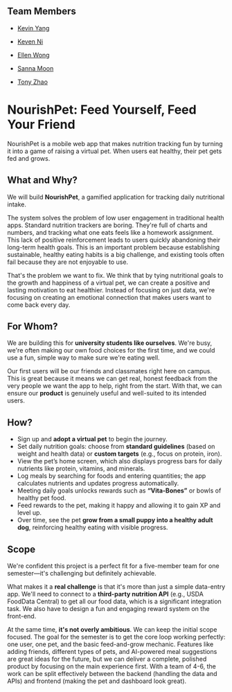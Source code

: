 ## Team Members  

- [Kevin Yang](https://github.com/KevinYang-hi)

- [Keven Ni](https://github.com/BlackCloud-K)

- [Ellen Wong](https://github.com/ellen-wnl)

- [Sanna Moon](https://github.com/SannaMoon)

- [Tony Zhao](https://github.com/Tonyzsp)


# NourishPet: Feed Yourself, Feed Your Friend

NourishPet is a mobile web app that makes nutrition tracking fun by turning it into a game of raising a virtual pet. When users eat healthy, their pet gets fed and grows.

## What and Why?

We will build **NourishPet**, a gamified application for tracking daily nutritional intake.

The system solves the problem of low user engagement in traditional health apps. Standard nutrition trackers are boring. They're full of charts and numbers, and tracking what one eats feels like a homework assignment. This lack of positive reinforcement leads to users quickly abandoning their long-term health goals. This is an important problem because establishing sustainable, healthy eating habits is a big challenge, and existing tools often fail because they are not enjoyable to use.

That's the problem we want to fix. We think that by tying nutritional goals to the growth and happiness of a virtual pet, we can create a positive and lasting motivation to eat healthier. Instead of focusing on just data, we're focusing on creating an emotional connection that makes users want to come back every day.

## For Whom?

We are building this for **university students like ourselves**. We're busy, we're often making our own food choices for the first time, and we could use a fun, simple way to make sure we're eating well.

Our first users will be our friends and classmates right here on campus. This is great because it means we can get real, honest feedback from the very people we want the app to help, right from the start. With that, we can ensure our **product** is genuinely useful and well-suited to its intended users.

## How?

- Sign up and **adopt a virtual pet** to begin the journey.  
- Set daily nutrition goals: choose from **standard guidelines** (based on weight and health data) or **custom targets** (e.g., focus on protein, iron).  
- View the pet’s home screen, which also displays progress bars for daily nutrients like protein, vitamins, and minerals.  
- Log meals by searching for foods and entering quantities; the app calculates nutrients and updates progress automatically.  
- Meeting daily goals unlocks rewards such as **“Vita-Bones”** or bowls of healthy pet food.  
- Feed rewards to the pet, making it happy and allowing it to gain XP and level up.  
- Over time, see the pet **grow from a small puppy into a healthy adult dog**, reinforcing healthy eating with visible progress.   

## Scope

We're confident this project is a perfect fit for a five-member team for one semester—it's challenging but definitely achievable.

What makes it a **real challenge** is that it's more than just a simple data-entry app. We'll need to connect to a **third-party nutrition API** (e.g., USDA FoodData Central) to get all our food data, which is a significant integration task. We also have to design a fun and engaging reward system on the front-end.

At the same time, **it's not overly ambitious**. We can keep the initial scope focused. The goal for the semester is to get the core loop working perfectly: one user, one pet, and the basic feed-and-grow mechanic. Features like adding friends, different types of pets, and AI-powered meal suggestions are great ideas for the future, but we can deliver a complete, polished product by focusing on the main experience first. With a team of 4-6, the work can be split effectively between the backend (handling the data and APIs) and frontend (making the pet and dashboard look great).